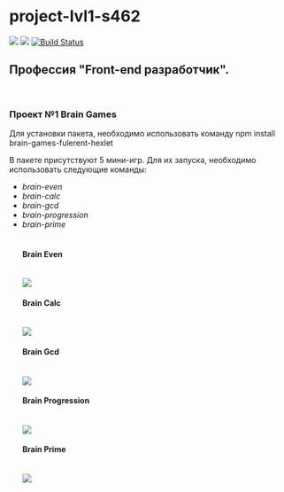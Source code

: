 # project-lvl1-s462
<a href="https://codeclimate.com/github/Fulerent/project-lvl1-s462/maintainability"><img src="https://api.codeclimate.com/v1/badges/04badabb7fa37273282a/maintainability" /></a>
<a href="https://codeclimate.com/github/Fulerent/project-lvl1-s462/test_coverage"><img src="https://api.codeclimate.com/v1/badges/04badabb7fa37273282a/test_coverage" /></a>
[![Build Status](https://travis-ci.com/Fulerent/project-lvl1-s462.svg?branch=master)](https://travis-ci.com/Fulerent/project-lvl1-s462)
<h2>Профессия "Front-end разработчик".</h2><br>
<h3> Проект №1 Brain Games </h3>
<p> Для установки пакета, необходимо использовать команду <span>npm install brain-games-fulerent-hexlet </p>
<p> В пакете присутствуют 5 мини-игр. Для их запуска, необходимо использовать следующие команды:</p>
<ul>
<li><i>brain-even</i></li>
<li><i>brain-calc</i> </li>
<li><i>brain-gcd</i></li>
<li><i>brain-progression</i></li>
<li><i>brain-prime</i></li>
<br>
<h4>Brain Even</h4>
<br>
<a href="https://asciinema.org/a/GPe4ezZJhnEeR28FnyETItVG8" target="_blank"><img src="https://asciinema.org/a/GPe4ezZJhnEeR28FnyETItVG8.svg" /></a>
<br>
<h4>Brain Calc</h4>
<br>
<a href="https://asciinema.org/a/LM4mIkRV88uOvv2fLpJU97tkP" target="_blank"><img src="https://asciinema.org/a/LM4mIkRV88uOvv2fLpJU97tkP.svg" /></a>
<br>
<h4>Brain Gcd</h4>
<br>
<a href="https://asciinema.org/a/RDpzvZ4CC1vrZO6kVFcy6puSm" target="_blank"><img src="https://asciinema.org/a/RDpzvZ4CC1vrZO6kVFcy6puSm.svg" /></a>
<br>
<h4>Brain Progression</h4>
<br>
<a href="https://asciinema.org/a/ZBynx5irDndrkJzdZ742vJbPy" target="_blank"><img src="https://asciinema.org/a/ZBynx5irDndrkJzdZ742vJbPy.svg" /></a>
<br>
<h4>Brain Prime</h4>
<br>
<a href="https://asciinema.org/a/qK5vPtDsio3MsDz0YI6lvw1hi" target="_blank"><img src="https://asciinema.org/a/qK5vPtDsio3MsDz0YI6lvw1hi.svg" /></a>